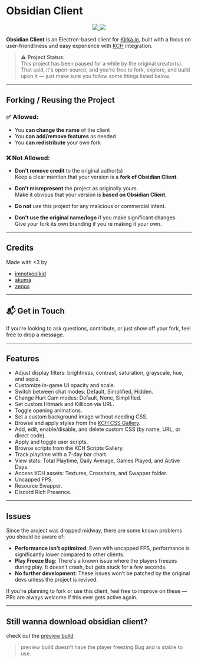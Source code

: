 # Obsidian Client

<p align="center">
  <a href="https://discord.gg/KmRzbNPWfQ">
    <img src="https://img.shields.io/badge/Join-Discord-5661F5?style=for-the-badge&logo=discord&logoColor=white" />
  </a>

  <a href="https://obsidianclient.pages.dev/">
    <img src="https://img.shields.io/badge/Visit-Website-black?style=for-the-badge&logo=Google-Chrome&logoColor=white" />
  </a>
</p>

**Obsidian Client** is an Electron-based client for [Kirka.io](https://kirka.io), built with a focus on user-friendliness and easy experience with [KCH](https://kirkacommunityhub.netlify.app/) integration.

> ⚠️ **Project Status**:  
> This project has been paused for a while by the original creator(s). That said, it's open-source, and you're free to fork, explore, and build upon it — just make sure you follow some things listed below.

---

## Forking / Reusing the Project 

### ✅ Allowed:

- You **can change the name** of the client  
- You **can add/remove features** as needed  
- You **can redistribute** your own fork  

### ❌ Not Allowed:

- **Don't remove credit** to the original author(s)  
  Keep a clear mention that your version is a **fork of Obsidian Client**.

- **Don't misrepresent** the project as originally yours  
  Make it obvious that your version is **based on Obsidian Client**.

- **Do not** use this project for any malicious or commercial intent.

- **Don't use the original name/logo** if you make significant changes  
  Give your fork its own branding if you're making it your own.

---

##  Credits

Made with <3 by  
- [imnotkoolkid](https://github.com/imnotkoolkid)  
- [akuma](https://github.com/KirkaMiddleMenScripts)  
- [zenos](https://github.com/Dev-Zenos)

---

## 📬 Get in Touch

If you're looking to ask questions, contribute, or just show off your fork, feel free to drop a message.

---

## Features

- Adjust display filters: brightness, contrast, saturation, grayscale, hue, and sepia.
- Customize in-game UI opacity and scale.
- Switch between chat modes: Default, Simplified, Hidden.
- Change Hurt Cam modes: Default, None, Simplified.
- Set custom Hitmark and KillIcon via URL.
- Toggle opening animations.
- Set a custom background image without needing CSS.
- Browse and apply styles from the [KCH CSS Gallery](https://kirkacommunityhub.netlify.app/css).
- Add, edit, enable/disable, and delete custom CSS (by name, URL, or direct code).
- Apply and toggle user scripts.
- Browse scripts from the KCH Scripts Gallery.
- Track playtime with a 7-day bar chart.
- View stats: Total Playtime, Daily Average, Games Played, and Active Days.
- Access KCH assets: Textures, Crosshairs, and Swapper folder.
- Uncapped FPS.
- Resource Swapper.
- Discord Rich Presence.

---

## Issues

Since the project was dropped midway, there are some known problems you should be aware of:

-  **Performance isn't optimized**: Even with uncapped FPS, performance is significantly lower compared to other clients.
-  **Play Freeze Bug**: There's a known issue where the players freezes during play. It doesn’t crash, but gets stuck for a few seconds.
-  **No further development**: These issues won’t be patched by the original devs unless the project is revived.

If you're planning to fork or use this client, feel free to improve on these — PRs are always welcome if this ever gets active again.

---
## Still wanna download obsidian client?

check out the [preview build](https://github.com/imnotkoolkid/OBSIDIAN-CLIENT-preview?tab=readme-ov-file#obsidian-client--preview-build)
> preview build doesn't have the player freezing Bug and is stable to use.
